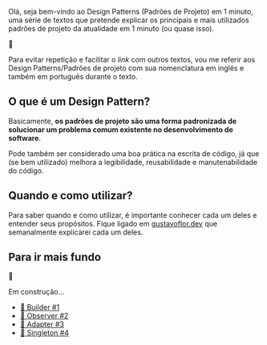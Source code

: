 Olá, seja bem-vindo ao Design Patterns (Padrões de Projeto) em 1 minuto, uma série de textos que pretende explicar os principais e mais utilizados padrões de projeto da atualidade em 1 minuto (ou quase isso).

<aside class="callout">
  <div class="icon">💬</div>
  <div class="content">
    <p>Para evitar repetição e facilitar o <i>link</i> com outros textos, vou me referir aos Design Patterns/Padrões de projeto com sua nomenclatura em inglês e também em português durante o texto.</p>
  </div>
</aside>

## O que é um Design Pattern?

Basicamente, **os padrões de projeto são uma forma padronizada de solucionar um problema comum existente no desenvolvimento de software**. 

Pode também ser considerado uma boa prática na escrita de código, já que (se bem utilizado) melhora a legibilidade, reusabilidade e manutenabilidade do código. 

## Quando e como utilizar?

Para saber quando e como utilizar, é importante conhecer cada um deles e entender seus propósitos. Fique ligado em [gustavoflor.dev](https://gustavoflor.dev)  que semanalmente explicarei cada um deles.

## Para ir mais fundo

<aside class="callout">
  <div class="icon">🚧</div>
  <div class="content">
    <p>Em construção…</p>
  </div>
</aside>

- [👷 Builder #1](./design-patterns-em-1-minuto-builder)
- [👀 Observer #2](./design-patterns-em-1-minuto-observer)
- [🧬 Adapter #3](./design-patterns-em-1-minuto-adapter)
- [🔮 Singleton #4](./design-patterns-em-1-minuto-singleton)

